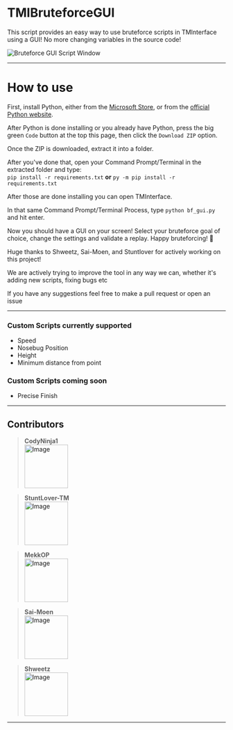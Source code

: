 # TMIBruteforceGUI
This script provides an easy way to use bruteforce scripts in TMInterface using a GUI! No more changing variables in the source code!

![Bruteforce GUI Script Window](https://cdn.discordapp.com/attachments/1023241364751777904/1052246409245626448/script.png)

---

# How to use
First, install Python, either from the [Microsoft Store](https://apps.microsoft.com/store/detail/python-311/9NRWMJP3717K), or from the [official Python website](https://www.python.org/downloads/release/python-3111/).

After Python is done installing or you already have Python, press the big green `Code` button at the top this page, then click the `Download ZIP` option. 

Once the ZIP is downloaded, extract it into a folder.

After you've done that, open your Command Prompt/Terminal in the extracted folder and type:\
`pip install -r requirements.txt` **or** `py -m pip install -r requirements.txt`

After those are done installing you can open TMInterface.

In that same Command Prompt/Terminal Process, type `python bf_gui.py` and hit enter. 

Now you should have a GUI on your screen! Select your bruteforce goal of choice, change the settings and validate a replay. Happy bruteforcing! :partying_face:

Huge thanks to Shweetz, Sai-Moen, and Stuntlover for actively working on this project!


We are actively trying to improve the tool in any way we can, whether it's adding new scripts, fixing bugs etc

If you have any suggestions feel free to make a pull request or open an issue

---

### Custom Scripts currently supported
- Speed
- Nosebug Position
- Height
- Minimum distance from point


### Custom Scripts coming soon
- Precise Finish

---

## Contributors
<!-- Copy-paste in your Readme.md file -->
>**CodyNinja1**
><br>
><a href = "https://github.com/Tanu-N-Prabhu/Python/graphs/contributors">
>  <img src = "https://avatars.githubusercontent.com/u/82186696?v=1" alt="Image" height="100" width="100">
></a>

>**StuntLover-TM**
><br>
><a href = "https://github.com/Tanu-N-Prabhu/Python/graphs/contributors">
>  <img src = "https://avatars.githubusercontent.com/u/101748104?v=1" alt="Image" height="100" width="100">
></a>

>**MekkOP**
><br>
><a href = "https://github.com/Tanu-N-Prabhu/Python/graphs/contributors">
>  <img src = "https://avatars.githubusercontent.com/u/116862033?v=4" alt="Image" height="100" width="100">
></a>

>**Sai-Moen**
><br>
><a href = "https://github.com/Tanu-N-Prabhu/Python/graphs/contributors">
>  <img src = "https://avatars.githubusercontent.com/u/92254408?v=4" alt="Image" height="100" width="100">
></a>

>**Shweetz**
><br>
><a href = "https://github.com/Tanu-N-Prabhu/Python/graphs/contributors">
>  <img src = "https://avatars.githubusercontent.com/u/5902307?v=4" alt="Image" height="100" width="100">
></a>

---
